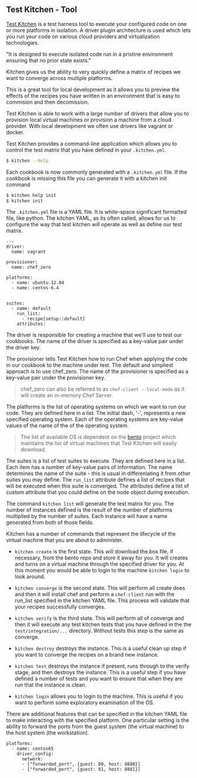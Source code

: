## Test Kitchen - Tool

[Test Kitchen](http://kitchen.ci/) is a test harness tool to execute your configured code on one or more platforms in isolation. A driver plugin architecture is used which lets you run your code on various cloud providers and virtualization technologies.

"It is designed to execute isolated code run in a pristine environment ensuring that no prior state exists."

Kitchen gives us the ability to very quickly define a matrix of recipes we want to converge across multiple platforms.

This is a great tool for local development as it allows you to preview the effects of the recipes you have written in an environment that is easy to commision and then decomission.

Test Kitchen is able to work with a large number of drivers that allow you to provision local virtual machines or provision a machine from a cloud provider. With local development we often use drivers like vagrant or docker.

Test Kitchen provides a command-line application which allows you to control the test matrix that you have defined in your `.kitchen.yml`.

```bash
$ kitchen --help
```

Each cookbook is now commonly generated with a `.kitchen.yml` file. If the cookbook is missing this file you can generate it with a kitchen init command

```bash
$ kitchen help init
$ kitchen init
```

The `.kitchen.yml` file is a YAML file. It is white-space significant formatted file, like python. The kitchen YAML, as its often called, allows for us to configure the way that test kitchen will operate as well as define our test matrix.

```
---
driver:
  name: vagrant

provisioner:
  name: chef_zero

platforms:
  - name: ubuntu-12.04
  - name: centos-6.4


suites:
  - name: default
    run_list:
      - recipe[setup::default]
    attributes:

```

The driver is responsible for creating a machine that we'll use to test our cookbooks. The name of the driver is specified as a key-value pair under the driver key.

The provisioner tells Test Kitchen how to run Chef when applying the code in our cookbook to the machine under test. The default and simpliest approach is to use chef_zero. The name of the provisioner is specified as a key-value pair under the provisioner key.

> chef_zero can also be referred to as `chef-client --local-mode` as it will create an in-memory Chef Server.

The platforms is the list of operating systems on which we want to run our code. They are defined here in a list. The initial dash, '-', represents a new specified operating system. Each of the operating systems are key-value values of the name of the of the operating system.

> The list of available OS is dependent on the [bento](https://github.com/chef/bento) project which maintains the list of virtual machines that Test Kitchen will easily download.

The suites is a list of test suites to execute. They are defined here in a list. Each item has a number of key-value pairs of information. The name determines the name of the suite - this is usual in differeniating it from other suites you may define. The `run_list` attribute defines a list of recipes that will be executed when this suite is converged. The attributes define a list of custom attribute that you could define on the node object during execution.

The command `kitchen list` will generate the test matrix for you. The number of instances defined is the result of the number of platforms multiplied by the number of suites. Each instance will have a name generated from both of those fields.

Kitchen has a number of commands that represent the lifecycle of the virtual machine that you are about to administer.

* `kitchen create` is the first state. This will download the box file, if necessary, from the bento repo and store it away for you. It will creates and turns on a virtual machine through the specified driver for you. At this moment you would be able to login to the machine `kitchen login` to look around.

* `kitchen converge` is the second state. This will perform all create does and then it will install chef and perform a `chef-client` run with the run_list specified in the kitchen YAML file. This process will validate that your recipes successfully converges.

* `kitchen verify` is the third state. This will perform all of converge and then it will execute any test kitchen tests that you have defined in the the `test/integration/...` directory. Without tests this step is the same as converge.

* `kitchen destroy` destroys the instance. This is a useful clean up step if you want to converge the recipes on a brand new instance.

* `kitchen test` destroys the instance if present, runs through to the verify stage, and then destroys the instance. This is a useful step if you have defined a number of tests and you want to ensure that when they are run that the instance is clean.

* `kitchen login` allows you to login to the machine. This is useful if you want to perform some exploratory examination of the OS.

There are additional features that can be specified in the kitchen YAML file to make interacting with the specified platform. One particular setting is the ability to forward the ports from the guest system (the virtual machine) to the host system (the workstation).

```
platforms:
  - name: centos65
    driver_config:
      network:
      - ["forwarded_port", {guest: 80, host: 8880}]
      - ["forwarded_port", {guest: 81, host: 8881}]
```
